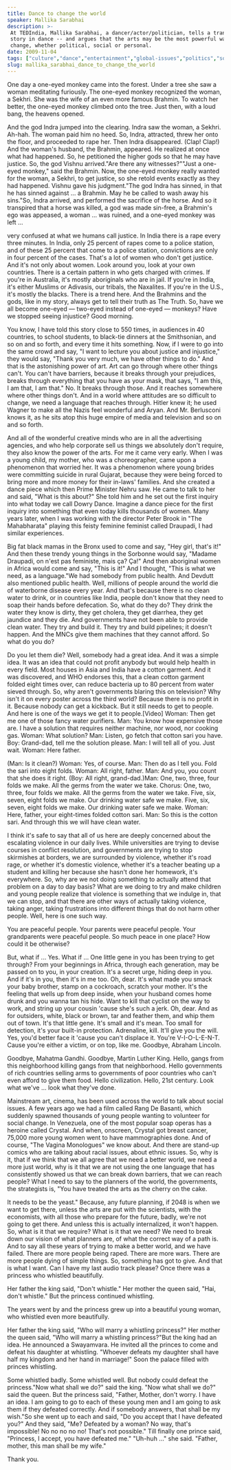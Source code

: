 ```yaml
---
title: Dance to change the world
speaker: Mallika Sarabhai
description: >-
 At TEDIndia, Mallika Sarabhai, a dancer/actor/politician, tells a transformative
 story in dance -- and argues that the arts may be the most powerful way to effect
 change, whether political, social or personal.
date: 2009-11-04
tags: ["culture","dance","entertainment","global-issues","politics","social-change"]
slug: mallika_sarabhai_dance_to_change_the_world
---
```


One day a one-eyed monkey came into the forest. Under a tree she saw a woman meditating
furiously. The one-eyed monkey recognized the woman, a Sekhri. She was the wife of an even
more famous Brahmin. To watch her better, the one-eyed monkey climbed onto the tree. Just
then, with a loud bang, the heavens opened. 

And the god Indra jumped into the clearing. Indra saw the woman, a Sekhri. Ah-hah. The
woman paid him no heed. So, Indra, attracted, threw her onto the floor, and proceeded to
rape her. Then Indra disappeared. (Clap! Clap!) And the woman's husband, the Brahmin,
appeared. He realized at once what had happened. So, he petitioned the higher gods so that
he may have justice. So, the god Vishnu arrived."Are there any witnesses?""Just a one-eyed
monkey," said the Brahmin. Now, the one-eyed monkey really wanted for the woman, a Sekhri,
to get justice, so she retold events exactly as they had happened. Vishnu gave his
judgment."The god Indra has sinned, in that he has sinned against ... a Brahmin. May he be
called to wash away his sins."So, Indra arrived, and performed the sacrifice of the horse.
And so it transpired that a horse was killed, a god was made sin-free, a Brahmin's ego was
appeased, a woman ... was ruined, and a one-eyed monkey was left ...

very confused at what we humans call justice. In India there is a rape every three minutes.
In India, only 25 percent of rapes come to a police station, and of these 25 percent that
come to a police station, convictions are only in four percent of the cases. That's a lot
of women who don't get justice. And it's not only about women. Look around you, look at
your own countries. There is a certain pattern in who gets charged with crimes. If you're
in Australia, it's mostly aboriginals who are in jail. If you're in India, it's either
Muslims or Adivasis, our tribals, the Naxalites. If you're in the U.S., it's mostly the
blacks. There is a trend here. And the Brahmins and the gods, like in my story, always get
to tell their truth as The Truth. So, have we all become one-eyed — two-eyed instead of
one-eyed — monkeys? Have we stopped seeing injustice? Good morning. 

You know, I have told this story close to 550 times, in audiences in 40 countries, to
school students, to black-tie dinners at the Smithsonian, and so on and so forth, and
every time it hits something. Now, if I were to go into the same crowd and say, "I want to
lecture you about justice and injustice," they would say, "Thank you very much, we have
other things to do." And that is the astonishing power of art. Art can go through where
other things can't. You can't have barriers, because it breaks through your prejudices,
breaks through everything that you have as your mask, that says, "I am this, I am that, I
am that." No. It breaks through those. And it reaches somewhere where other things don't.
And in a world where attitudes are so difficult to change, we need a language that reaches
through. Hitler knew it; he used Wagner to make all the Nazis feel wonderful and Aryan. And
Mr. Berlusconi knows it, as he sits atop this huge empire of media and television and so
on and so forth.

And all of the wonderful creative minds who are in all the advertising agencies, and who
help corporate sell us things we absolutely don't require, they also know the power of the
arts. For me it came very early. When I was a young child, my mother, who was a
choreographer, came upon a phenomenon that worried her. It was a phenomenon where young
brides were committing suicide in rural Gujarat, because they were being forced to bring
more and more money for their in-laws' families. And she created a dance piece which then
Prime Minister Nehru saw. He came to talk to her and said, "What is this about?" She told
him and he set out the first inquiry into what today we call Dowry Dance. Imagine a dance
piece for the first inquiry into something that even today kills thousands of women. Many
years later, when I was working with the director Peter Brook in "The Mahabharata" playing
this feisty feminine feminist called Draupadi, I had similar experiences.

Big fat black mamas in the Bronx used to come and say, "Hey girl, that's it!" And then
these trendy young things in the Sorbonne would say, "Madame Draupadi, on n'est pas
feministe, mais ça? Ça!" And then aboriginal women in Africa would come and say, "This is
it!" And I thought, "This is what we need, as a language."We had somebody from public
health. And Devdutt also mentioned public health. Well, millions of people around the
world die of waterborne disease every year. And that's because there is no clean water to
drink, or in countries like India, people don't know that they need to soap their hands
before defecation. So, what do they do? They drink the water they know is dirty, they get
cholera, they get diarrhea, they get jaundice and they die. And governments have not been
able to provide clean water. They try and build it. They try and build pipelines; it
doesn't happen. And the MNCs give them machines that they cannot afford. So what do you
do?

Do you let them die? Well, somebody had a great idea. And it was a simple idea. It was an
idea that could not profit anybody but would help health in every field. Most houses in
Asia and India have a cotton garment. And it was discovered, and WHO endorses this, that a
clean cotton garment folded eight times over, can reduce bacteria up to 80 percent from
water sieved through. So, why aren't governments blaring this on television? Why isn't it
on every poster across the third world? Because there is no profit in it. Because nobody
can get a kickback. But it still needs to get to people. And here is one of the ways we
get it to people.[Video] Woman: Then get me one of those fancy water purifiers. Man: You
know how expensive those are. I have a solution that requires neither machine, nor wood,
nor cooking gas. Woman: What solution? Man: Listen, go fetch that cotton sari you have. Boy:
Grand-dad, tell me the solution please. Man: I will tell all of you. Just wait. Woman: Here
father.

(Man: Is it clean?) Woman: Yes, of course. Man: Then do as I tell you. Fold the sari into
eight folds. Woman: All right, father. Man: And you, you count that she does it right. (Boy:
All right, grand-dad.)Man: One, two, three, four folds we make. All the germs from the
water we take. Chorus: One, two, three, four folds we make. All the germs from the water we
take. Five, six, seven, eight folds we make. Our drinking water safe we make. Five, six,
seven, eight folds we make. Our drinking water safe we make. Woman: Here, father, your
eight-times folded cotton sari. Man: So this is the cotton sari. And through this we will
have clean water.

I think it's safe to say that all of us here are deeply concerned about the escalating
violence in our daily lives. While universities are trying to devise courses in conflict
resolution, and governments are trying to stop skirmishes at borders, we are surrounded by
violence, whether it's road rage, or whether it's domestic violence, whether it's a
teacher beating up a student and killing her because she hasn't done her homework, it's
everywhere. So, why are we not doing something to actually attend that problem on a day to
day basis? What are we doing to try and make children and young people realize that
violence is something that we indulge in, that we can stop, and that there are other ways
of actually taking violence, taking anger, taking frustrations into different things that
do not harm other people. Well, here is one such way.

You are peaceful people. Your parents were peaceful people. Your grandparents were
peaceful people. So much peace in one place? How could it be otherwise?

But, what if ... Yes. What if ... One little gene in you has been trying to get through?
From your beginnings in Africa, through each generation, may be passed on to you, in your
creation. It's a secret urge, hiding deep in you. And if it's in you, then it's in me too.
Oh, dear. It's what made you smack your baby brother, stamp on a cockroach, scratch your
mother. It's the feeling that wells up from deep inside, when your husband comes home
drunk and you wanna tan his hide. Want to kill that cyclist on the way to work, and string
up your cousin 'cause she's such a jerk. Oh, dear. And as for outsiders, white, black or
brown, tar and feather them, and whip them out of town. It's that little gene. It's small
and it's mean. Too small for detection, it's your built-in protection. Adrenaline, kill.
It'll give you the will. Yes, you'd better face it 'cause you can't displace it. You're
V-I-O-L-E-N-T. Cause you're either a victim, or on top, like me. Goodbye, Abraham
Lincoln.

Goodbye, Mahatma Gandhi. Goodbye, Martin Luther King. Hello, gangs from this neighborhood
killing gangs from that neighborhood. Hello governments of rich countries selling arms to
governments of poor countries who can't even afford to give them food. Hello civilization.
Hello, 21st century. Look what we've ... look what they've done. 

Mainstream art, cinema, has been used across the world to talk about social issues. A few
years ago we had a film called Rang De Basanti, which suddenly spawned thousands of young
people wanting to volunteer for social change. In Venezuela, one of the most popular soap
operas has a heroine called Crystal. And when, onscreen, Crystal got breast cancer, 75,000
more young women went to have mammographies done. And of course, "The Vagina Monologues"
we know about. And there are stand-up comics who are talking about racial issues, about
ethnic issues. So, why is it, that if we think that we all agree that we need a better
world, we need a more just world, why is it that we are not using the one language that
has consistently showed us that we can break down barriers, that we can reach people? What
I need to say to the planners of the world, the governments, the strategists is, "You have
treated the arts as the cherry on the cake.

It needs to be the yeast." Because, any future planning, if 2048 is when we want to get
there, unless the arts are put with the scientists, with the economists, with all those
who prepare for the future, badly, we're not going to get there. And unless this is
actually internalized, it won't happen. So, what is it that we require? What is it that we
need? We need to break down our vision of what planners are, of what the correct way of a
path is. And to say all these years of trying to make a better world, and we have failed.
There are more people being raped. There are more wars. There are more people dying of
simple things. So, something has got to give. And that is what I want. Can I have my last
audio track please? Once there was a princess who whistled beautifully.

Her father the king said, "Don't whistle." Her mother the queen said, "Hai, don't
whistle." But the princess continued whistling. 

The years went by and the princess grew up into a beautiful young woman, who whistled even
more beautifully. 

Her father the king said, "Who will marry a whistling princess?" Her mother the queen
said, "Who will marry a whistling princess?"But the king had an idea. He announced a
Swayamvara. He invited all the princes to come and defeat his daughter at whistling.
"Whoever defeats my daughter shall have half my kingdom and her hand in marriage!" Soon
the palace filled with princes whistling. 

Some whistled badly. Some whistled well. But nobody could defeat the princess."Now what
shall we do?" said the king. "Now what shall we do?" said the queen. But the princess
said, "Father, Mother, don't worry. I have an idea. I am going to go to each of these
young men and I am going to ask them if they defeated correctly. And if somebody answers,
that shall be my wish."So she went up to each and said, "Do you accept that I have
defeated you?" And they said, "Me? Defeated by a woman? No way, that's impossible! No no
no no no! That's not possible." Till finally one prince said, "Princess, I accept, you
have defeated me." "Uh-huh ..." she said. "Father, mother, this man shall be my wife."

Thank you. 

<!--
ad_duration=3.33
event="TEDIndia 2009"
external_start_time=0
intro_duration=11.82
is_subtitle_required="False"
is_talk_featured="True"
language="en"
language_swap="False"
native_language="en"
number_of_related_talks=6
number_of_speakers=1
number_of_subtitled_videos=23
number_of_tags=6
number_of_talk_download_languages=23
number_of_talk_more_resources=0
number_of_talk_recommendations=0
number_of_talks_take_actions=0
post_ad_duration=0.83
published_timestamp="2009-11-26 01:00:00"
recording_date="2009-11-04"
speaker_description="Dancer, actor, activist"
speaker_is_published=1
speaker_name="Mallika Sarabhai"
speaker_what_others_say="She dazzles. Mallika Sarabhai is many people at the same time and they all vie for brilliance."
talk_name="Dance to change the world"
talks_tags=["culture","dance","entertainment","global-issues","politics","social-change"]
url_photo_speaker="https://pe.tedcdn.com/images/ted/132435_254x191.jpg"
url_photo_talk="https://pe.tedcdn.com/images/ted/132434_800x600.jpg"
url_webpage="https://www.ted.com/talks/mallika_sarabhai_dance_to_change_the_world"
video_type_name="TED Stage Talk"
-->